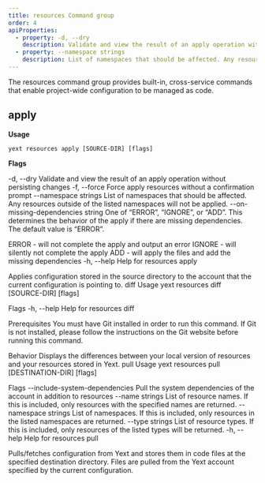 ```yaml
---
title: resources Command group
order: 4
apiProperties:
  - property: -d, --dry
    description: Validate and view the result of an apply operation without persisting changes
  - property: --namespace strings
    description: List of namespaces that should be affected. Any resources outside of the listed namespaces will not be applied.
---
```


The resources command group provides built-in, cross-service commands that enable project-wide configuration to be managed as code.

## apply

**Usage**

```cli
yext resources apply [SOURCE-DIR] [flags]
```

**Flags**

-d, --dry
Validate and view the result of an apply operation without persisting changes
-f, --force
Force apply resources without a confirmation prompt
--namespace strings
List of namespaces that should be affected. Any resources outside of the listed namespaces will not be applied.
--on-missing-dependencies string
One of “ERROR”, “IGNORE”, or “ADD”. This determines the behavior of the apply if there are missing dependencies. The default value is “ERROR”. 

ERROR - will not complete the apply and output an error
IGNORE - will silently not complete the apply
ADD - will apply the files and add the missing dependencies
-h, --help
Help for resources apply


Applies configuration stored in the source directory to the account that the current configuration is pointing to. 
diff
Usage
yext resources diff [SOURCE-DIR] [flags]

Flags
-h, --help
Help for resources diff


Prerequisites
You must have Git installed in order to run this command. If Git is not installed, please follow the instructions on the Git website before running this command.

Behavior
Displays the differences between your local version of resources and your resources stored in Yext.
pull
Usage
yext resources pull [DESTINATION-DIR] [flags]

Flags
--include-system-dependencies
Pull the system dependencies of the account in addition to resources
--name strings
List of resource names. If this is included, only resources with the specified names are returned.
--namespace strings
List of namespaces. If this is included, only resources in the listed namespaces are returned.
--type strings
List of resource types. If this is included, only resources of the listed types will be returned. 
-h, --help
Help for resources pull


Pulls/fetches configuration from Yext and stores them in code files at the specified destination directory. Files are pulled from the Yext account specified by the current configuration.
